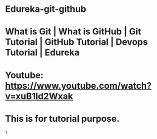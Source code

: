 # Edureka-git-github
# What is Git | What is GitHub | Git Tutorial | GitHub Tutorial | Devops Tutorial | Edureka
# Youtube: https://www.youtube.com/watch?v=xuB1Id2Wxak
# This is for tutorial purpose.
1
